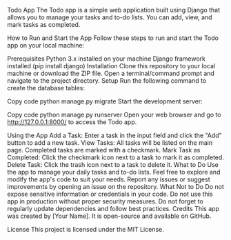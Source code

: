 Todo App
The Todo app is a simple web application built using Django that allows you to manage your tasks and to-do lists. You can add, view, and mark tasks as completed.

How to Run and Start the App
Follow these steps to run and start the Todo app on your local machine:

Prerequisites
Python 3.x installed on your machine
Django framework installed (pip install django)
Installation
Clone this repository to your local machine or download the ZIP file.
Open a terminal/command prompt and navigate to the project directory.
Setup
Run the following command to create the database tables:

Copy code
python manage.py migrate
Start the development server:

Copy code
python manage.py runserver
Open your web browser and go to http://127.0.0.1:8000/ to access the Todo app.

Using the App
Add a Task: Enter a task in the input field and click the "Add" button to add a new task.
View Tasks: All tasks will be listed on the main page. Completed tasks are marked with a checkmark.
Mark Task as Completed: Click the checkmark icon next to a task to mark it as completed.
Delete Task: Click the trash icon next to a task to delete it.
What to Do
Use the app to manage your daily tasks and to-do lists.
Feel free to explore and modify the app's code to suit your needs.
Report any issues or suggest improvements by opening an issue on the repository.
What Not to Do
Do not expose sensitive information or credentials in your code.
Do not use this app in production without proper security measures.
Do not forget to regularly update dependencies and follow best practices.
Credits
This app was created by [Your Name]. It is open-source and available on GitHub.

License
This project is licensed under the MIT License.

